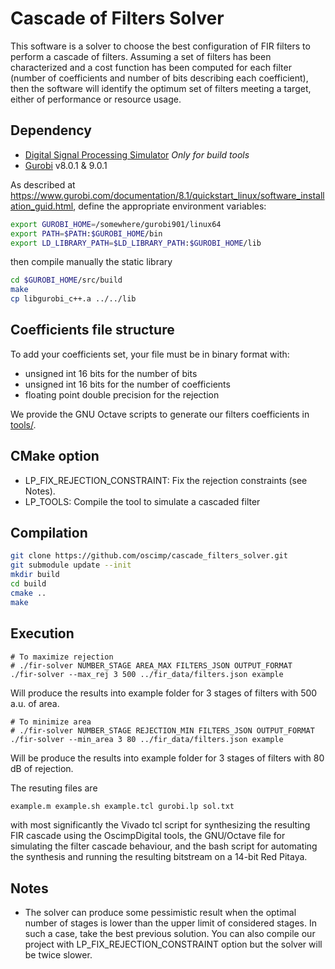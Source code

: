 # Cascade of Filters Solver
This software is a solver to choose the best configuration of FIR filters to
perform a cascade of filters. Assuming a set of filters has been characterized and a cost
function has been computed for each filter (number of coefficients and number of bits
describing each coefficient), then the software will identify the optimum set of filters meeting a target, either of performance or resource usage.

## Dependency
- [Digital Signal Processing Simulator](https://github.com/oscimp/libdsps) *Only for build tools*
- [Gurobi](https://www.gurobi.com/) v8.0.1 & 9.0.1

As described at https://www.gurobi.com/documentation/8.1/quickstart_linux/software_installation_guid.html, define the appropriate environment variables:

```sh
export GUROBI_HOME=/somewhere/gurobi901/linux64
export PATH=$PATH:$GUROBI_HOME/bin
export LD_LIBRARY_PATH=$LD_LIBRARY_PATH:$GUROBI_HOME/lib
```

then compile manually the static library

```sh
cd $GUROBI_HOME/src/build
make
cp libgurobi_c++.a ../../lib
```

## Coefficients file structure
To add your coefficients set, your file must be in binary format with:
- unsigned int 16 bits for the number of bits
- unsigned int 16 bits for the number of coefficients
- floating point double precision for the rejection

We provide the GNU Octave scripts to generate our filters coefficients in [tools/](https://github.com/oscimp/cascade_filters_solver/tree/master/tools).

## CMake option
- LP_FIX_REJECTION_CONSTRAINT: Fix the rejection constraints (see Notes).
- LP_TOOLS: Compile the tool to simulate a cascaded filter

## Compilation
```sh
git clone https://github.com/oscimp/cascade_filters_solver.git
git submodule update --init
mkdir build
cd build
cmake ..
make
```

## Execution
```
# To maximize rejection
# ./fir-solver NUMBER_STAGE AREA_MAX FILTERS_JSON OUTPUT_FORMAT
./fir-solver --max_rej 3 500 ../fir_data/filters.json example
```
Will produce the results into example folder for 3 stages of filters with 500 a.u. of area.


```
# To minimize area
# ./fir-solver NUMBER_STAGE REJECTION_MIN FILTERS_JSON OUTPUT_FORMAT
./fir-solver --min_area 3 80 ../fir_data/filters.json example
```
Will be produce the results into example folder for 3 stages of filters with 80 dB of rejection.

The resuting files are
```sh
example.m example.sh example.tcl gurobi.lp sol.txt
```
with most significantly the Vivado tcl script for synthesizing the resulting FIR cascade using the
OscimpDigital tools, the GNU/Octave file for simulating the filter cascade behaviour, and
the bash script for automating the synthesis and running the resulting bitstream on a 14-bit
Red Pitaya.

## Notes
- The solver can produce some pessimistic result when the optimal number of stages is lower
than the upper limit of considered stages. In such a case, take the best previous solution.
You can also compile our project with LP_FIX_REJECTION_CONSTRAINT option but the solver will
be twice slower.
